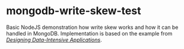 # mongodb-write-skew-test

Basic NodeJS demonstration how write skew works and how it can be handled in MongoDB. 
Implementation is based on the example from [*Designing Data-Intensive Applications*](https://www.oreilly.com/library/view/designing-data-intensive-applications/9781491903063/).
